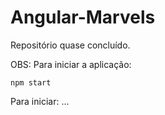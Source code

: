 # Angular-Marvels

Repositório quase concluído.

OBS:
Para iniciar a aplicação:
```
npm start
```

Para iniciar:
...
